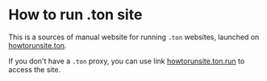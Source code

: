 # How to run .ton site 

This is a sources of manual website for running `.ton` websites, launched on [howtorunsite.ton](http://howtorunsite.ton).



If you don't have a `.ton` proxy, you can use link [howtorunsite.ton.run](http://howtorunsite.ton.run) to access the site.